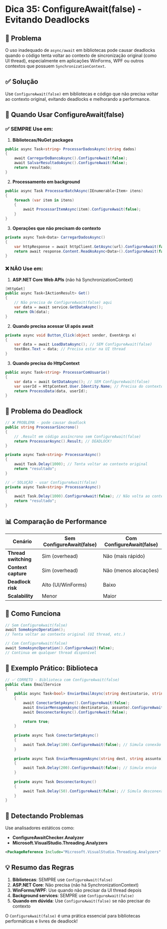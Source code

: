 # Dica 35: ConfigureAwait(false) - Evitando Deadlocks

## 📖 Problema

O uso inadequado de `async/await` em bibliotecas pode causar deadlocks quando o código tenta voltar ao contexto de sincronização original (como UI thread), especialmente em aplicações WinForms, WPF ou outros contextos que possuem `SynchronizationContext`.

## ✅ Solução

Use `ConfigureAwait(false)` em bibliotecas e código que não precisa voltar ao contexto original, evitando deadlocks e melhorando a performance.

## 🎯 Quando Usar ConfigureAwait(false)

### ✅ SEMPRE Use em:

1. **Bibliotecas/NuGet packages**
```csharp
public async Task<string> ProcessarDadosAsync(string dados)
{
    await CarregarDoBancoAsync().ConfigureAwait(false);
    await SalvarResultadoAsync().ConfigureAwait(false);
    return resultado;
}
```

2. **Processamento em background**
```csharp
public async Task ProcessarBatchAsync(IEnumerable<Item> itens)
{
    foreach (var item in itens)
    {
        await ProcessarItemAsync(item).ConfigureAwait(false);
    }
}
```

3. **Operações que não precisam do contexto**
```csharp
private async Task<Data> CarregarDadosAsync()
{
    var httpResponse = await httpClient.GetAsync(url).ConfigureAwait(false);
    return await response.Content.ReadAsAsync<Data>().ConfigureAwait(false);
}
```

### ❌ NÃO Use em:

1. **ASP.NET Core Web APIs** (não há SynchronizationContext)
```csharp
[HttpGet]
public async Task<IActionResult> Get()
{
    // Não precisa de ConfigureAwait(false) aqui
    var data = await service.GetDataAsync();
    return Ok(data);
}
```

2. **Quando precisa acessar UI após await**
```csharp
private async void Button_Click(object sender, EventArgs e)
{
    var data = await LoadDataAsync(); // SEM ConfigureAwait(false)
    textBox.Text = data; // Precisa estar na UI thread
}
```

3. **Quando precisa do HttpContext**
```csharp
public async Task<string> ProcessarComUsuario()
{
    var data = await GetDataAsync(); // SEM ConfigureAwait(false)
    var userId = HttpContext.User.Identity.Name; // Precisa do contexto
    return ProcessData(data, userId);
}
```

## 🚨 Problema do Deadlock

```csharp
// ❌ PROBLEMA - pode causar deadlock
public string ProcessarSincrono()
{
    // .Result em código assíncrono sem ConfigureAwait(false)
    return ProcessarAsync().Result; // DEADLOCK!
}

private async Task<string> ProcessarAsync()
{
    await Task.Delay(1000); // Tenta voltar ao contexto original
    return "resultado";
}
```

```csharp
// ✅ SOLUÇÃO - usar ConfigureAwait(false)
private async Task<string> ProcessarAsync()
{
    await Task.Delay(1000).ConfigureAwait(false); // Não volta ao contexto
    return "resultado";
}
```

## 📊 Comparação de Performance

| Cenário | Sem ConfigureAwait(false) | Com ConfigureAwait(false) |
|---------|---------------------------|---------------------------|
| **Thread switching** | Sim (overhead) | Não (mais rápido) |
| **Context capture** | Sim (overhead) | Não (menos alocações) |
| **Deadlock risk** | Alto (UI/WinForms) | Baixo |
| **Scalability** | Menor | Maior |

## 🧵 Como Funciona

```csharp
// Sem ConfigureAwait(false)
await SomeAsyncOperation(); 
// Tenta voltar ao contexto original (UI thread, etc.)

// Com ConfigureAwait(false)  
await SomeAsyncOperation().ConfigureAwait(false);
// Continua em qualquer thread disponível
```

## 🎯 Exemplo Prático: Biblioteca

```csharp
// ✅ CORRETO - Biblioteca com ConfigureAwait(false)
public class EmailService
{
    public async Task<bool> EnviarEmailAsync(string destinatario, string assunto)
    {
        await ConectarSmtpAsync().ConfigureAwait(false);
        await EnviarMensagemAsync(destinatario, assunto).ConfigureAwait(false);
        await DesconectarAsync().ConfigureAwait(false);
        
        return true;
    }
    
    private async Task ConectarSmtpAsync()
    {
        await Task.Delay(100).ConfigureAwait(false); // Simula conexão
    }
    
    private async Task EnviarMensagemAsync(string dest, string assunto)
    {
        await Task.Delay(200).ConfigureAwait(false); // Simula envio
    }
    
    private async Task DesconectarAsync()
    {
        await Task.Delay(50).ConfigureAwait(false); // Simula desconexão
    }
}
```

## 🔧 Detectando Problemas

Use analisadores estáticos como:
- **ConfigureAwaitChecker.Analyzer**
- **Microsoft.VisualStudio.Threading.Analyzers**

```xml
<PackageReference Include="Microsoft.VisualStudio.Threading.Analyzers" Version="17.8.14" />
```

## 💡 Resumo das Regras

1. **Bibliotecas**: SEMPRE use `ConfigureAwait(false)`
2. **ASP.NET Core**: Não precisa (não há SynchronizationContext)
3. **WinForms/WPF**: Use quando não precisar da UI thread depois
4. **Background services**: SEMPRE use `ConfigureAwait(false)`
5. **Quando em dúvida**: Use `ConfigureAwait(false)` se não precisar do contexto

O `ConfigureAwait(false)` é uma prática essencial para bibliotecas performáticas e livres de deadlock!
